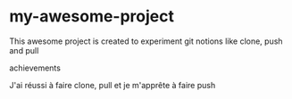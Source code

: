 # my-awesome-project
This awesome project is created to experiment git notions like clone, push and pull

achievements

J'ai réussi à faire clone, pull et je m'apprête à faire push
